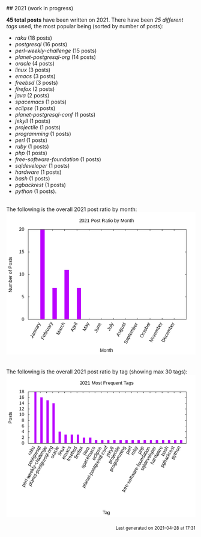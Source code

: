 <a name="2021" />
## 2021 (work in progress)

**45 total posts** have been written on 2021.
There have been *25 different tags* used, the most
popular being (sorted by number of posts):
 
- *raku* (18 posts)  
- *postgresql* (16 posts)  
- *perl-weekly-challenge* (15 posts)  
- *planet-postgresql-org* (14 posts)  
- *oracle* (4 posts)  
- *linux* (3 posts)  
- *emacs* (3 posts)  
- *freebsd* (3 posts)  
- *firefox* (2 posts)  
- *java* (2 posts)  
- *spacemacs* (1 posts)  
- *eclipse* (1 posts)  
- *planet-postgresql-conf* (1 posts)  
- *jekyll* (1 posts)  
- *projectile* (1 posts)  
- *programming* (1 posts)  
- *perl* (1 posts)  
- *ruby* (1 posts)  
- *php* (1 posts)  
- *free-software-foundation* (1 posts)  
- *sqldeveloper* (1 posts)  
- *hardware* (1 posts)  
- *bash* (1 posts)  
- *pgbackrest* (1 posts)  
- *python* (1 posts).<br/>
<br/>
The following is the overall 2021 post ratio by month:
<br/>
    <center>
      <img src="/images/stats/2021-months.png" alt="2021 post ratio per month" />
    </center>
<br/>

<br/>
The following is the overall 2021 post ratio by tag (showing max 30 tags):
<br/>
  <center>
    <img src="/images/stats/2021-tags.png" alt="2021 post ratio per tag" />
  </center>
<br/>

<div align="right">
<small>
Last generated on 2021-04-28 at 17:31
</small>
</div>

<br/>
